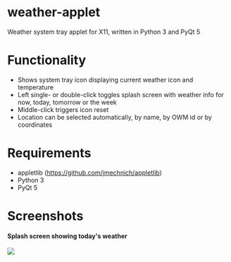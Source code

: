 weather-applet
==============

Weather system tray applet for X11, written in Python 3 and PyQt 5

Functionality
=============

- Shows system tray icon displaying current weather icon and temperature
- Left single- or double-click toggles splash screen with weather info for now,
  today, tomorrow or the week
- Middle-click triggers icon reset
- Location can be selected automatically, by name, by OWM id or by coordinates

Requirements
============

- appletlib (https://github.com/jmechnich/appletlib)
- Python 3
- PyQt 5

Screenshots
===========

#### Splash screen showing today's weather
![](https://raw.github.com/jmechnich/weather-applet/master/screens/screen-today.png)
